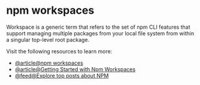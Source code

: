 # npm workspaces

Workspace is a generic term that refers to the set of npm CLI features that support managing multiple packages from your local file system from within a singular top-level root package.

Visit the following resources to learn more:

- [@article@npm workspaces](https://docs.npmjs.com/cli/v8/using-npm/workspaces)
- [@article@Getting Started with Npm Workspaces ](https://ruanmartinelli.com/posts/npm-7-workspaces-1)
- [@feed@Explore top posts about NPM](https://app.daily.dev/tags/npm?ref=roadmapsh)
